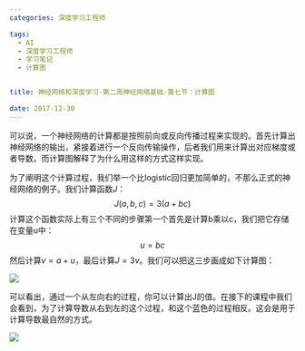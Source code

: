 ```yaml
---
categories: 深度学习工程师

tags: 
  - AI
  - 深度学习工程师
  - 学习笔记
  - 计算图


title: 神经网络和深度学习-第二周神经网络基础-第七节：计算图

date: 2017-12-30
---
```


可以说，一个神经网络的计算都是按照前向或反向传播过程来实现的。首先计算出神经网络的输出，紧接着进行一个反向传输操作，后者我们用来计算出对应梯度或者导数。而计算图解释了为什么用这样的方式这样实现。

为了阐明这个计算过程，我们举一个比logistic回归更加简单的，不那么正式的神经网络的例子。我们计算函数$J$：
$$
J(a,b,c)=3(a+bc)
$$
计算这个函数实际上有三个不同的步骤第一个首先是计算b乘以c，我们把它存储在变量u中：
$$
u=bc
$$
然后计算$v=a+u$，最后计算$J=3v$。我们可以把这三步画成如下计算图：

![](http://blog.geekidentity.com/images/deeplearning_specialization/neural-networks-deep-learning/week2/7_computation-graph/computation-graph-1.png)

可以看出，通过一个从左向右的过程，你可以计算出J的值。在接下的课程中我们会看到，为了计算导数从右到左的这个过程，和这个蓝色的过程相反。这会是用于计算导数最自然的方式。

![](http://blog.geekidentity.com/images/deeplearning_specialization/neural-networks-deep-learning/week2/7_computation-graph/computation-graph-2.png)
